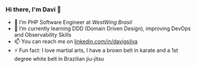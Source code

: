 ### Hi there, I'm Davi 👋

- 🐘 I’m PHP Software Engineer at _WestWing Brasil_
- 🌱 I’m currently learning DDD (Domain Driven Design), improving DevOps and Observability Skills
- 📫 You can reach me on [linkedin.com/in/davigsilva](https://linkedin.com/in/davigsilva)
- ⚡ Fun fact: I love martial arts, I have a brown belt in karate and a 1st degree white belt in Brazilian jiu-jitsu
